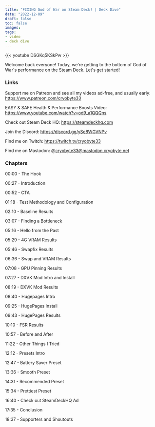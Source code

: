 ```yaml
---
title: "FIXING God of War on Steam Deck! | Deck Dive"
date: "2022-12-09"
draft: false
toc: false
images:
tags:
- video
- deck dive
---
```


{{< youtube DSGKq5KSkPw >}}

Welcome back everyone! Today, we're getting to the bottom of God of War's performance on the Steam Deck. 
Let's get started!

### Links
Support me on Patreon and see all my videos ad-free, and usually early: https://www.patreon.com/cryobyte33

EASY & SAFE Health & Performance Boosts Video: https://www.youtube.com/watch?v=od9_a1QQQns

Check out Steam Deck HQ: https://steamdeckhq.com

Join the Discord: https://discord.gg/ySe8WGVNPv

Find me on Twitch: https://twitch.tv/cryobyte33

Find me on Mastodon: @cryobyte33@mastodon.cryobyte.net

### Chapters
00:00 - The Hook

00:27 - Introduction

00:52 - CTA

01:18 - Test Methodology and Configuration

02:10 - Baseline Results

03:07 - Finding a Bottleneck

05:16 - Hello from the Past

05:29 - 4G VRAM Results

05:46 - Swapfix Results

06:36 - Swap and VRAM Results

07:08 - GPU Pinning Results

07:27 - DXVK Mod Intro and Install

08:19 - DXVK Mod Results

08:40 - Hugepages Intro

09:25 - HugePages Install

09:43 - HugePages Results

10:10 - FSR Results

10:57 - Before and After

11:22 - Other Things I Tried

12:12 - Presets Intro

12:47 - Battery Saver Preset

13:36 - Smooth Preset

14:31 - Recommended Preset

15:34 - Prettiest Preset

16:40 - Check out SteamDeckHQ Ad

17:35 - Conclusion

18:37 - Supporters and Shoutouts